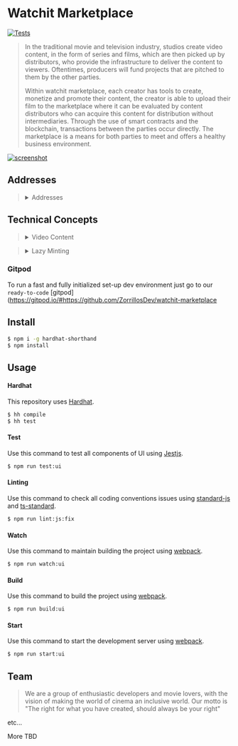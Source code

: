 # Watchit Marketplace
[![Tests](https://github.com/ZorrillosDev/watchit-marketplace/actions/workflows/tests.yml/badge.svg)](https://github.com/ZorrillosDev/watchit-marketplace/actions/workflows/tests.yml)
>In the traditional movie and television industry, studios create video content, in the form of series and films, which are then picked up by distributors, who provide the infrastructure to deliver the content to viewers. Oftentimes, producers will fund projects that are pitched to them by the other parties.
> 
>Within watchit marketplace, each creator has tools to create, monetize and promote their content, the creator is able to upload their film to the marketplace where it can be evaluated by content distributors who can acquire this content for distribution without intermediaries. Through the use of smart contracts and the blockchain, transactions between the parties occur directly. The marketplace is a means for both parties to meet and offers a healthy business environment.

[![screenshot](src/assets/img/screenshot_1.png?raw=true)]()
## Addresses
><details>
>  <summary>Addresses</summary>
>
>#### Ropsten
>
>* NFT: https://ropsten.etherscan.io/address/0x9d37d9572396b7CB3DAc0bB89F0577599b405073
>* FT: https://ropsten.etherscan.io/address/0x1f9BD812E5DD4E50020028522342236C7876BFfD
>
>#### Rinkeby
>
>* NFT: https://rinkeby.etherscan.io/address/0x343Fba94eb620dbEAB34eC6d6579e4A1745C9C00
>* FT: https://rinkeby.etherscan.io/address/0x14925Cc9dEC567d35116DB2750A1f8dbf1cAFFfE
>
>#### Goerli
>
>* NFT: https://goerli.etherscan.io/address/0x24515E4D1ad962b464b4590BE45c440f53cB8D59
>* FT: https://goerli.etherscan.io/address/0x46D198a4ab57e32Bd86730cf42a6Ae0e252ee15E
>
>#### Kovan
>
>* NFT: https://kovan.etherscan.io/address/0x24E9Dea8DA6aF8704367678ee8D31B7F350CeC99
>* FT: https://kovan.etherscan.io/address/0x61286E2665AF720E9341a3839B29940190FFf142
></details>

## Technical Concepts
><details>
>  <summary>Video Content</summary>
>The video must be in the platform's admissible format, either .mp4, .mov or .wmv. Each video must be in a resolution no less than 720p and may have a maximum resolution of 3840 × 2160 (4K).
>Each video will be processed transcoded to the .m3u8 format which will be transmitted through the HLS mechanism on the different platforms of the application.
></details>

><details>
>  <summary>Lazy Minting</summary>
>Content should be uploaded and processed but not minted until purchased, thus saving transaction fees.
></details>


### Gitpod

To run a fast and fully initialized set-up dev environment
just go to our `ready-to-code` [gitpod](https://gitpod.io/#https://github.com/ZorrillosDev/watchit-marketplace

## Install

```bash
$ npm i -g hardhat-shorthand
$ npm install
```

## Usage

#### Hardhat

This repository uses [Hardhat](https://hardhat.org/guides/shorthand.html).

```bash
$ hh compile
$ hh test
```


#### Test

Use this command to test all components of UI using [Jestjs](https://jestjs.io/).

```bash
$ npm run test:ui
```

#### Linting

Use this command to check all coding conventions issues using [standard-js](https://standardjs.com/) and [ts-standard](https://github.com/standard/ts-standard).

```bash
$ npm run lint:js:fix
```

#### Watch

Use this command to maintain building the project using [webpack](https://webpack.js.org/).

```bash
$ npm run watch:ui
```

#### Build

Use this command to build the project using [webpack](https://webpack.js.org/).

```bash
$ npm run build:ui
```

#### Start

Use this command to start the development server using [webpack](https://webpack.js.org/).

```bash
$ npm run start:ui
```

## Team

>We are a group of enthusiastic developers and movie lovers, with the vision of making the world of cinema an inclusive world. Our motto is "The right for what you have created, should always be your right"

etc...

More TBD
